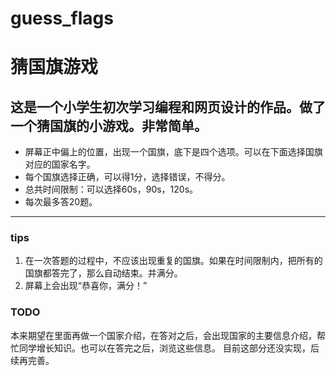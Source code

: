# guess_flags
# 猜国旗游戏
## 这是一个小学生初次学习编程和网页设计的作品。做了一个猜国旗的小游戏。非常简单。

- 屏幕正中偏上的位置，出现一个国旗，底下是四个选项。可以在下面选择国旗对应的国家名字。
- 每个国旗选择正确，可以得1分，选择错误，不得分。
- 总共时间限制：可以选择60s，90s，120s。
- 每次最多答20题。
---
### tips
1. 在一次答题的过程中，不应该出现重复的国旗。如果在时间限制内，把所有的国旗都答完了，那么自动结束。并满分。
2. 屏幕上会出现“恭喜你，满分！”

### TODO
本来期望在里面再做一个国家介绍，在答对之后，会出现国家的主要信息介绍，帮忙同学增长知识。也可以在答完之后，浏览这些信息。
目前这部分还没实现，后续再完善。